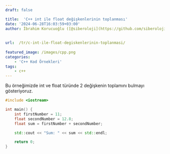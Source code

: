 ```yaml
---
draft: false

title:  'C++ int ile float değişkenlerinin toplanması'
date: '2024-06-28T16:03:59+03:00'
author: İbrahim Korucuoğlu ([@siberoloji](https://github.com/siberoloji))
 
 
url:  /tr/c-int-ile-float-degiskenlerinin-toplanmasi/
 
featured_image: /images/cpp.png
categories:
    - 'C++ Kod Örnekleri'
tags:
    - c++
---
```

Bu örneğimizde int ve float türünde 2 değişkenin toplamını bulmayı gösteriyoruz.
```cpp
#include <iostream>

int main() {
    int firstNumber = 11;
    float secondNumber = 12.8;
    float sum = firstNumber + secondNumber;

    std::cout << "Sum: " << sum << std::endl;

    return 0;
}
```
